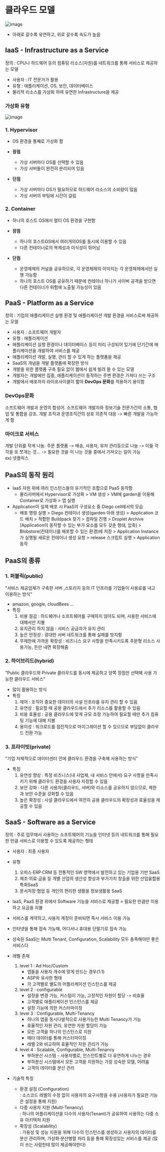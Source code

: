 # 클라우드 모델
![image](./Image/CloudModel.png)

- 아래로 갈수록 유연하고, 위로 갈수록 속도가 높음

## IaaS - Infrastructure as a Service<br>
정의 : CPU나 하드웨어 등의 컴퓨팅 리소스(자원)를 네트워크를 통해 서비스로 제공하는 모델<br>
- 사용자 : IT 전문가가 활용
- 유형 : 애플리케이션, OS, 보안, 데이터베이스
- 물리적 리소스를 가상화 하여 유연한 Infrastructure을 제공<br>

### 가상화 유형
![image](./Image/Hypervisor_VS_Container.png)
### 1. Hypervisor
- OS 환경을 통째로 가상화 함
- **장점**
    - 가상 서버마다 OS를 선택할 수 있음
    - 가상 서버들이 완전히 분리되어 있음
    
- **단점**
    - 가상 서버마다 OS가 필요하므로 하드웨어 리소스의 소비량이 많음
    - 가상 서버의 부팅에 시간이 걸림
### 2. Container
- 하나의 호스트 OS에서 멀티 OS 환경을 구현함
    
- **장점**
    - 하나의 호스트OS에서 여러개의OS를 동시에 이용할 수 있음
    - 다른 컨테이너로의 복제성과 이식성이 뛰어남
- **단점**
    - 운영체제의 커널을 공유하므로, 각 운영체제의 이미지는 각 운영체제에서만 실행 가능함
    - 하나의 호스트 OS를 공유하기 때문에 컨테이너 하나가 사이버 공격을 받으면 다른 컨테이너가 위험에 노출될 가능성이 있음
    
## PaaS - Platform as a Service<br>
정의 : 기업의 애플리케이션 실행 환경 및 애플리케이션 개발 환경을 서비스로써 제공하는 모델<br>
- 사용자 : 소프트웨어 개발자
- 유형 : 애플리케이션
- 애플리케이션 실행 환경이나 데이터베이스 등이 미리 구성되어 있기에 단기간에 애플리케이션을 개발하여 서비스를 제공
- 애플리케이션 개발, 실행, 관리 할 수 있게 하는 플랫폼을 제공
- SaaS의 개념을 개발 플랫폼에 확장한 방식
- 개발을 위한 플랫폼 구축 필요 없이 웹에서 쉽게 빌려 쓸 수 있는 모델
- 개발자는 개발에만 집중, 애플리케이션이 동작하는 주변 환경은 가져다 쓰는 구조
- 개발에서 배포까지 라이프사이클이 짧아 **DevOps 문화**를 적용하기 용이함

### DevOps문화
소프트웨어 개발과 운영의 합성어. 소프트웨어 개발자와 정보기술 전문가간의 소통, 협업 및 통합을 강조. 개발 조직과 운영조직간의 상호 의존적 대응 -> 빠른 개발을 가능하게 함

### 마이크로 서비스
개발 단위를 작게 나눔. 주문 플랫폼 -> 배송, 사용자, 유저 관리등으로 나눔 -> 이들 각각을 또 쪼개는 것… -> 필요한 것을 이 나눈 것들 중에서 가져오는 일이 가능<br>
ex) 넷플릭스

## PaaS의 동작 원리
- IaaS 자원 위에 여러 인스턴스들의 유기적인 조합으로 PaaS 동작함
    - 물리서버에서 Hypervisor로 가상화 > VM 생성 > VM에 garden을 이용해 Container로 가상화 > 앱 실행
- Application이 실제 배포 시 PaaS의 구성요소 중 Diego cell에서의 모습
    - 배포 명령 실행 > Diego 컨테이너 생성(garden 아래 생성) > Application 코드 배치 > 적합한 Buildpack 찾기 > 컴파일 진행 > Droplet Archive (Application이 동작할 수 있는 부가 요소를 모두 갖춘 형태, 압축) > Blobstore(컨테이너를 배포할 수 있는 환경)에 저장 > Application Instance가 실행될 새로운 컨테이너 생성 요청 > release 스크립트 실행 > Application 동작
    
## PaaS의 종류<br>

### 1. 퍼블릭(public)
"서비스 제공업체가 구축한 서버 ,스토리지 등의 IT 인프라를 기업들이 사용료를 내고 이용하는 방식"
- amazon, google, cloudBees …
- 특징
    1) 비용 절감 : 하드웨어나 소프트웨어를 구매하지 않아도 되며, 사용한 서비스에 대해서만 지불
    2) 유지관리 하지 않음 : 서비스 공급자가 유지 관리
    3) 높은 안정성 : 광대한 서버 네트워크를 통해 실패를 방지함
    4) 무제한에 가까운 확장성 : 비즈니스 요구 사항을 만족시키도록 주문형 리소스 사용가능, 돈만 내면 확장해줌

### 2. 하이브리드(hybrid)
"Public 클라우드와 Private 클라우드를 동시에 제공하고 양쪽 장점만 선택해 사용 가능한 클라우드 서비스"
- 많이 활용하는 방식
- 특징
    1) 제어 : 조직이 중요한 데이터의 사설 인프라를 유지 관리 할 수 있음
    2) 유연성 : 필요할 때 공용 클라우드에서 추가 리소스를 활용할 수 있음
    3) 비용 효율성 : 공용 클라우드에 맞게 규모 조정 가능하여 필요할 때만 추가 컴퓨팅 기능에 대해 지불
    4) 용이성 : 워크로드를 점진적으로 마이그레이션 할 수 있으므로 부담없이 클라우드 전환 가능

### 3. 프라이빗(private)
"기업 자체적으로 데이터센터 안에 클라우드 환경을 구축해 사용하는 방식"
- 특징
    1) 유연성 향상 : 특정 비즈니스(내 사업체, 내 서비스 안에서) 요구 사항을 만족시키기 위해 클라우드 환경을 사용자 지정할 수 있음
    2) 보안 강화 : 다른 사용자(클라우드, 서버)와 리소스를 공유하지 않으므로, 제한과 보안 수준을 강화할 수 있음
    3) 높은 확장성 : 사설 클라우드에서 여전히 공용 클라우드의 확장성과 효율성을 제공할 수 있음

## SaaS - Software as a Service<br>
정의 : 주로 업무에서 사용하는 소프트웨어의 기능을 인터넷 등의 네트워크를 통해 필요한 만큼 서비스로 이용할 수 있도록 제공하는 형태
- 사용자 : 최종 사용자
- 유형
    1) 오피스·ERP·CRM 등 전통적인 SW 영역에서 발전하고 있는 기업용 기반 SaaS
    2) 제조·의료·금융 등 개별 산업의 생산성 향상과 부가가치 창출을 위한 산업융합용 특화SaaS
    3) 문서저장·협업 등 개인의 편리한 생활을 정보생활용 SaaS
- IaaS, PaaS 환경 위에서 Software 기능을 서비스로 제공함 > 필요한 만큼만 이용하고 요금을 지불
- 서비스를 계약하고, 사용자 계정이 준비되면 즉시 서비스 이용 가능
- 인터넷을 통해 접속 가능해, 어디서나 휴대용 단말기로 접속 가능
- 성숙된 SaaS는 Multi Tenant, Configuration, Scalability 모두 충족해야만 좋은 서비스다
- 레벨 존재
    1) level 1 : Ad Hoc/Custom<br>
        - 앱들을 사용자 개수에 맞게 만드는 경우(1:1)<br>
        - ASP와 유사한 형태<br>
        - 각 고객별로 별도의 어플리케이션 인스턴스를 제공<br>
    2) level 2 : configurable
        - 설정을 변경 가능, 커스텀이 가능, 고정적인 자원이 할당 -> 비효율
        - 고객별로 애플리케이션 인스턴스를 제공
        - 설정 기능에 의한 커스터마이징
    3) level 3 : Configurable, Multi-Tenancy
        - 하나의 앱을 동시다발적으로 사용가능한 Multi Tenancy가 가능
        - 효율적인 자원 관리, 유연한 자원 할당이 가능
        - 모든 고객을 하나의 인스턴스로 지원
        - 메타 데이터를 통해 커스터마이징
        - 레벨 2와 비교하여 효율적인 자원 관리가 가능
    4) level 4 : Scalable, Configurable, Multi-Tenancy
        - 부하분산 시스템 - 사용자별로, 인스턴트별로 다 유연하게 나누는 경우
        - 부하분산 시스템에서 모든 고객을 지원하는 가장 성숙한 모델, 어려움
        - 고객의 데이터를 분산 관리
        
- 기술적 특징
    - 환경 설정 (Configuration)<br>
        : 소스코드 레벨의 수정 없이 사용자의 요구사항을 수용 (사용자가 필요한 기능은 설정을 통해 지원)
    - 다중 사용자 지원 (Multi-Tenancy)<br>
        : 하나의 어플리케이션을 다수의 사용자(Tenant)가 공유하여 사용하는 다중 소유 아키텍처 지원
    - 확장성 (Scalability)<br>
        : 가용성 및 성능 지원을 위해 다수의 인스턴스를 생성하고 사용자의 데이터를 분산 관리하며, 가상화·분산병렬 처리 등을 통해 확장성있는 서비스를 제공 (많이 쓰는 사람한테 많이 제공해야한다)

